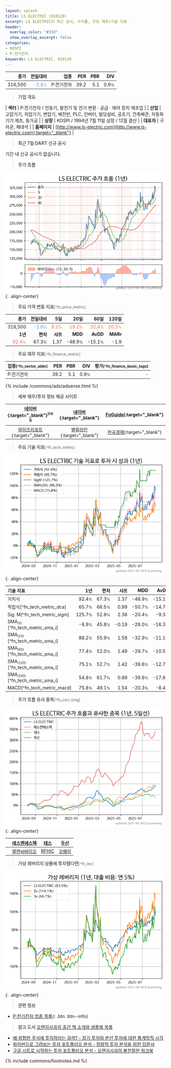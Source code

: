 ```yaml
---
layout: splash
title: LS ELECTRIC (010120)
excerpt: LS ELECTRIC의 최근 공시, 수익률, 주요 재무/기술 지표
header:
  overlay_color: "#333"
  show_overlay_excerpt: false
categories:
- KOSPI
- P:전기전자
keywords: LS ELECTRIC, 010120
---
```


| **종가** | **전일대비** | **업종** | **PER** | **PBR** | **DIV** |
| -------: | -----------: | -------: | ------: | ------: | ------: |
| 316,500 | <span style="color: cornflowerblue">-2.8<small>%</small></span> | P:전기전자 | 39.2 | 5.1 | 0.9<small>%</small> |

<!-- more -->


> **기업 개요**<a id="company"></a>

| <span style="white-space:nowrap;">**섹터**</span> | P:전기전자 / 전동기, 발전기 및 전기 변환 · 공급 · 제어 장치 제조업 |
| <span style="white-space:nowrap;">**산업**</span> | 고압기기, 저압기기, 변압기, 배전반, PLC, 인버터, 빌딩설비, 공조기, 건축배관, 자동화기기 제조, 동가공 |
| <span style="white-space:nowrap;">**상장**</span> | KOSPI / 1994년 7월 11일 상장 / 12월 결산 |
| <span style="white-space:nowrap;">**대표자**</span> | 구자균, 채대석 |
| <span style="white-space:nowrap;">**홈페이지**</span> | [http://www.ls-electric.com](http://www.ls-electric.com){:target="_blank"} |


> **최근 7일 DART 신규 공시**<a id="dart"></a>

기간 내 신규 공시가 없습니다.


> **주가 흐름**<a id="price"></a>

![010120](/stock/images/010120.png){: .align-center}


> **주요 가격 변동 지표**<small>[^fn_price_metric]</small>

| **종가** | **전일대비** | **5일** | **20일** | **60일** | **120일** |
| -------: | -----------: | ------: | -------: | -------: | --------: |
| 316,500 | <span style="color: cornflowerblue">-2.8<small>%</small></span> | <span style="color: tomato">8.2<small>%</small></span> | <span style="color: tomato">19.2<small>%</small></span> | <span style="color: tomato">32.4<small>%</small></span> | <span style="color: tomato">20.3<small>%</small></span> |
| **1년** | **편차** | **샤프** | **MDD** | **AvDD** | **MARr** |
| <span style="color: tomato">92.4<small>%</small></span> | 67.3<small>%</small> | 1.37 | -48.9<small>%</small> | -15.1<small>%</small> | -1.9 |


> **주요 재무 지표**<small>[^fn_finance_metric]</small>

| **업종**<small>[^fn_sector_abbr]</small> | **PER** | **PBR** | **DIV** | **평가**<small>[^fn_finance_basic_tags]</small> |
| :--------------------------------------- | ------: | ------: | ------: | ----------------------------------------------: |
| P:전기전자 | 39.2 | 5.1 | 0.9<small>%</small> | - |



{% include /commons/ads/adsense.html %}

> **세부 재무/투자 정보 제공 사이트**

| [네이버](https://m.stock.naver.com/domestic/stock/010120/finance/summary){:target="_blank"}<sup><small>모바일</small></sup> | [네이버](https://finance.naver.com/item/coinfo.naver?code=010120){:target="_blank"} | [FnGuide](https://comp.fnguide.com/SVO2/ASP/SVD_Invest.asp?gicode=A010120&MenuYn=Y){:target="_blank"} |
| :---: | :---: | :---: |
| [와이즈리포트](https://comp.wisereport.co.kr/company/c1040001.aspx?cmp_cd=010120){:target="_blank"} | [밸류라인](https://www.valueline.co.kr/finance/summary/010120){:target="_blank"} | [한국경제](https://markets.hankyung.com/stock/010120/financial-summary){:target="_blank"} |


> **주요 기술 지표**<small>[^fn_tech_metric]</small>


![010120](/stock/images/010120_tech.png){: .align-center}

| **기술 지표** | **1년** | **편차** | **샤프** | **MDD** | **AvDD** |
| :------------ | ------: | -----------: | -------: | ------: | -------: |
| 거치식 | 92.4<small>%</small> | 67.3<small>%</small> | 1.37 | -48.9<small>%</small> | -15.1<small>%</small> |
| 적립식[^fn_tech_metric_dca] | 65.7<small>%</small> | 66.5<small>%</small> | 0.99 | -50.7<small>%</small> | -14.7<small>%</small> |
| Sig. M[^fn_tech_metric_sigm] | 125.7<small>%</small> | 52.8<small>%</small> | 2.38 | -20.4<small>%</small> | -9.3<small>%</small> |
| SMA<small><sub>(5)</sub></small>[^fn_tech_metric_sma_i] | -8.9<small>%</small> | 45.8<small>%</small> | -0.19 | -28.0<small>%</small> | -16.3<small>%</small> |
| SMA<small><sub>(20)</sub></small>[^fn_tech_metric_sma_i] | 88.2<small>%</small> | 55.9<small>%</small> | 1.58 | -32.9<small>%</small> | -11.1<small>%</small> |
| SMA<small><sub>(60)</sub></small>[^fn_tech_metric_sma_i] | 77.4<small>%</small> | 52.0<small>%</small> | 1.49 | -29.7<small>%</small> | -10.5<small>%</small> |
| SMA<small><sub>(120)</sub></small>[^fn_tech_metric_sma_i] | 75.1<small>%</small> | 52.7<small>%</small> | 1.42 | -39.6<small>%</small> | -12.7<small>%</small> |
| SMA<small><sub>(240)</sub></small>[^fn_tech_metric_sma_i] | 54.8<small>%</small> | 61.7<small>%</small> | 0.89 | -39.6<small>%</small> | -17.6<small>%</small> |
| MACD[^fn_tech_metric_macd] | 75.8<small>%</small> | 49.1<small>%</small> | 1.54 | -20.3<small>%</small> | -8.4<small>%</small> |


> **주가 흐름 유사 종목**<a id="corr"></a><small>[^fn_corr_long]</small>

![010120](/stock/images/010120_corr.png){: .align-center}

|       | [에스앤에스텍](/101490/) | [테스](/095610/) | [두산](/000150/) |
| :---: | :------------------------------------: | :------------------------------------: | :------------------------------------: |
|       | [엘앤씨바이오](/290650/) | [RFHIC](/218410/) | [코웨이](/021240/) |


> **가상 레버리지 상품에 투자했다면**<a id="2x"></a><small>[^fn_lev]</small>

![010120](/stock/images/010120_2x.png){: .align-center}


> **관련 정보**

- [P:전기전자 업종 목록](/stats/sector/kospi_업종_전기전자_종목/){: .btn .btn--info}

> **참고 도서** [오렌지사과의 출간 책 소개와 샘플북 목록](https://kongdori.tistory.com/691)

- [왜 위험한 주식에 투자하라는 걸까? - 장기 투자와 분산 투자에 대한 통계학적 시각](https://kongdori.tistory.com/421)
- [파이썬으로 그려보는 투자 포트폴리오 분석  - 정량적 투자 분석을 위한 입문서](https://kongdori.tistory.com/643)
- [구글 시트로 시작하는 투자 포트폴리오 분석 - 오렌지사과의 불친절한 워크북](https://kongdori.tistory.com/449)


{% include commons/footnotes.md %}